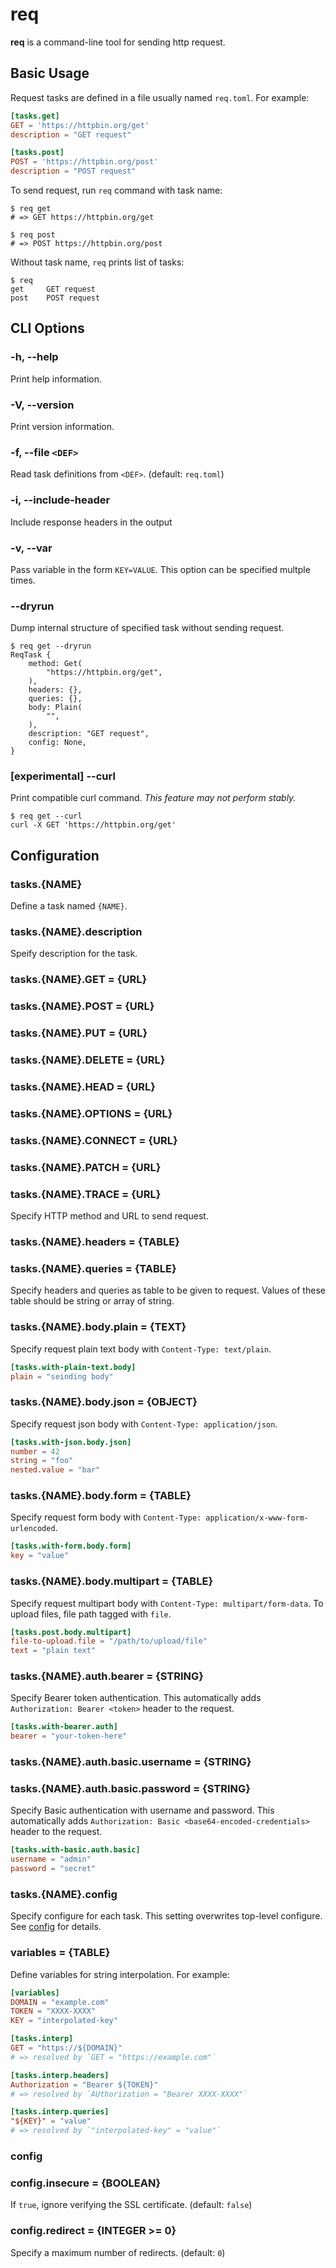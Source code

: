 # req

**req** is a command-line tool for sending http request.

## Basic Usage

Request tasks are defined in a file usually named `req.toml`. For example:

```toml
[tasks.get]
GET = 'https://httpbin.org/get'
description = "GET request"

[tasks.post]
POST = 'https://httpbin.org/post'
description = "POST request"
```

To send request, run `req` command with task name:

```shell
$ req get
# => GET https://httpbin.org/get

$ req post
# => POST https://httpbin.org/post
```

Without task name, `req` prints list of tasks:

```shell
$ req
get     GET request
post    POST request
```

## CLI Options

### -h, --help

Print help information.

### -V, --version

Print version information.

### -f, --file `<DEF>`

Read task definitions from `<DEF>`. (default: `req.toml`)

### -i, --include-header

Include response headers in the output

### -v, --var

Pass variable in the form `KEY=VALUE`.
This option can be specified multple times.

### --dryrun

Dump internal structure of specified task without sending request.

```shell
$ req get --dryrun
ReqTask {
    method: Get(
        "https://httpbin.org/get",
    ),
    headers: {},
    queries: {},
    body: Plain(
        "",
    ),
    description: "GET request",
    config: None,
}
```

### [experimental] --curl

Print compatible curl command. _This feature may not perform stably._

```
$ req get --curl
curl -X GET 'https://httpbin.org/get'
```

## Configuration

### tasks.{NAME}

Define a task named `{NAME}`.

### tasks.{NAME}.description

Speify description for the task.

### tasks.{NAME}.GET = {URL}

### tasks.{NAME}.POST = {URL}

### tasks.{NAME}.PUT = {URL}

### tasks.{NAME}.DELETE = {URL}

### tasks.{NAME}.HEAD = {URL}

### tasks.{NAME}.OPTIONS = {URL}

### tasks.{NAME}.CONNECT = {URL}

### tasks.{NAME}.PATCH = {URL}

### tasks.{NAME}.TRACE = {URL}

Specify HTTP method and URL to send request.

### tasks.{NAME}.headers = {TABLE}

### tasks.{NAME}.queries = {TABLE}

Specify headers and queries as table to be given to request.
Values of these table should be string or array of string.

### tasks.{NAME}.body.plain = {TEXT}

Specify request plain text body with `Content-Type: text/plain`.

```toml
[tasks.with-plain-text.body]
plain = "seinding body"
```

### tasks.{NAME}.body.json = {OBJECT}

Specify request json body with `Content-Type: application/json`.

```toml
[tasks.with-json.body.json]
number = 42
string = "foo"
nested.value = "bar"
```

### tasks.{NAME}.body.form = {TABLE}

Specify request form body with `Content-Type: application/x-www-form-urlencoded`.

```toml
[tasks.with-form.body.form]
key = "value"
```

### tasks.{NAME}.body.multipart = {TABLE}

Specify request multipart body with `Content-Type: multipart/form-data`.
To upload files, file path tagged with `file`.

```toml
[tasks.post.body.multipart]
file-to-upload.file = "/path/to/upload/file"
text = "plain text"
```

### tasks.{NAME}.auth.bearer = {STRING}

Specify Bearer token authentication. This automatically adds `Authorization: Bearer <token>` header to the request.

```toml
[tasks.with-bearer.auth]
bearer = "your-token-here"
```

### tasks.{NAME}.auth.basic.username = {STRING}

### tasks.{NAME}.auth.basic.password = {STRING}

Specify Basic authentication with username and password. This automatically adds `Authorization: Basic <base64-encoded-credentials>` header to the request.

```toml
[tasks.with-basic.auth.basic]
username = "admin"
password = "secret"
```

### tasks.{NAME}.config

Specify configure for each task.
This setting overwrites top-level configure.
See [config](#config) for details.

### variables = {TABLE}

Define variables for string interpolation. For example:

```toml
[variables]
DOMAIN = "example.com"
TOKEN = "XXXX-XXXX"
KEY = "interpolated-key"

[tasks.interp]
GET = "https://${DOMAIN}"
# => resolved by `GET = "https://example.com"`

[tasks.interp.headers]
Authorization = "Bearer ${TOKEN}"
# => resolved by `AUthorization = "Bearer XXXX-XXXX"`

[tasks.interp.queries]
"${KEY}" = "value"
# => resolved by `"interpolated-key" = "value"`
```

### config

### config.insecure = {BOOLEAN}

If `true`, ignore verifying the SSL certificate. (default: `false`)

### config.redirect = {INTEGER >= 0}

Specify a maximum number of redirects. (default: `0`)
